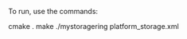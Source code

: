 To run, use the commands:

cmake .
make 
./mystoragering platform_storage.xml <num of bytes of the token>